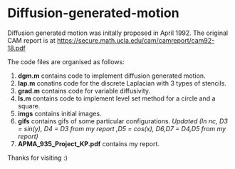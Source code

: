 # Diffusion-generated-motion
Diffusion generated motion was initally proposed in April 1992. The original CAM report is at https://secure.math.ucla.edu/cam/camreport/cam92-18.pdf


The code files are organised as follows:
1. **dgm.m** contains code to implement diffusion generated motion. 
2. **lap.m** conatins code for the discrete Laplacian with 3 types of stencils. 
3. **grad.m** contains code for variable diffusivity. 
4. **ls.m** contains code to implement level set method for a circle and a square.
5. **imgs** contains initial images. 
6. **gifs** contains gifs of some particular configurations. *Updated (In nc, D3 = sin(y), D4 = D3 from my report ,D5 = cos(x), D6,D7 = D4,D5 from my report)*
9. **APMA_935_Project_KP.pdf** contains my report.

Thanks for visiting :)
 
